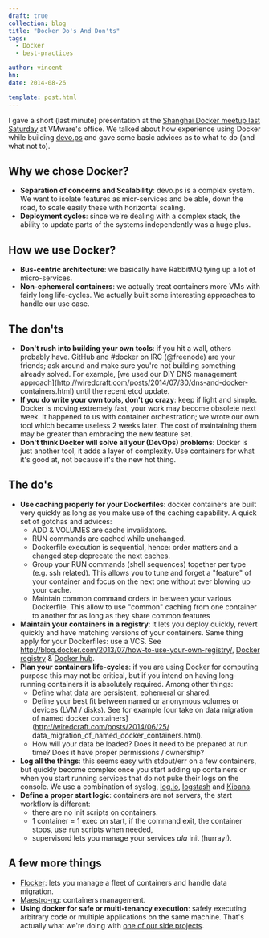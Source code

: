 ```yaml
---
draft: true
collection: blog
title: "Docker Do's And Don'ts"
tags:
  - Docker
  - best-practices

author: vincent
hn: 
date: 2014-08-26

template: post.html
---
```


<script async class='speakerdeck-embed' data-id='9b9300600cbe01326b873a4a8db3af3a' data-ratio='1.33333333333333' src='//speakerdeck.com/assets/embed.js'></script>

I gave a short (last minute) presentation at the [Shanghai Docker meetup last Saturday](http://www.meetup.com/Docker-Shanghai/events/197476672/) at VMware's office. We talked about how experience using Docker while building [devo.ps](http://devo.ps) and gave some basic advices as to what to do (and what not to).

## Why we chose Docker?

- **Separation of concerns and Scalability**: devo.ps is a complex system. We want to isolate features as micr-services and be able, down the road, to scale easily these with horizontal scaling.
- **Deployment cycles**: since we're dealing with a complex stack, the ability to update parts of the systems independently was a huge plus.

## How we use Docker?

- **Bus-centric architecture**: we basically have RabbitMQ tying up a lot of micro-services.
- **Non-ephemeral containers**: we actually treat containers more VMs with fairly long life-cycles. We actually built some interesting approaches to handle our use case.

## The don'ts

- **Don't rush into building your own tools**: if you hit a wall, others probably have. GitHub and #docker on IRC (@freenode) are your friends; ask around and make sure you're not building something already solved. For example, [we used our DIY DNS management approach](http://wiredcraft.com/posts/2014/07/30/dns-and-docker- containers.html) until the recent etcd update.
- **If you do write your own tools, don't go crazy**: keep if light and simple. Docker is moving extremely fast, your work may become obsolete next week. It happened to us with container orchestration; we wrote our own tool which became useless 2 weeks later. The cost of maintaining them may be greater than embracing the new feature set.
- **Don't think Docker will solve all your (DevOps) problems**: Docker is just another tool, it adds a layer of complexity. Use containers for what it's good at, not because it's the new hot thing.

## The do's

- **Use caching properly for your Dockerfiles**: docker containers are built very quickly as long as you make use of the caching capability. A quick set of gotchas and advices:
    - ADD & VOLUMES are cache invalidators. 
    - RUN commands are cached while unchanged. 
    - Dockerfile execution is sequential, hence: order matters and a changed step deprecate the next caches. 
    - Group your RUN commands (shell sequences) together per type (e.g. ssh related). This allows you to tune and forget a "feature" of your container and focus on the next one without ever blowing up your cache.
    - Maintain common command orders in between your various Dockerfile. This allow to use "common" caching from one container to another for as long as they share common features
- **Maintain your containers in a registry**: it lets you deploy quickly, revert quickly and have matching versions of your containers. Same thing apply for your Dockerfiles: use a VCS. See  http://blog.docker.com/2013/07/how-to-use-your-own-registry/,
[Docker registry](https://github.com/docker/docker-registry) & [Docker hub](https://hub.docker.com/).
- **Plan your containers life-cycles**: if you are using Docker for computing purpose this may not be critical, but if you intend on having long-running containers it is absolutely required. Among other things:
    - Define what data are persistent, ephemeral or shared.
    - Define your best fit between named or anonymous volumes or devices (LVM / disks). See for example [our take on data migration of named docker containers](http://wiredcraft.com/posts/2014/06/25/ data_migration_of_named_docker_containers.html).
    - How will your data be loaded? Does it need to be prepared at run time? Does it have proper permissions / ownership?
- **Log all the things**: this seems easy with stdout/err on a few containers, but quickly become complex once you start adding up containers or when you start running services that do not puke their logs on the console. We use a combination of syslog, [log.io](logio.org), [logstash](http://logstash.net/) and [Kibana](https://rashidkpc.github.io/Kibana/).
- **Define a proper start logic**: containers are not servers, the start workflow is different:
    - there are no init scripts on containers.
    - 1 container = 1 exec on start, if the command exit, the container stops, use `run` scripts when needed,
    - supervisord lets you manage your services *ala* init (hurray!).

## A few more things

- [Flocker](https://github.com/ClusterHQ/flocker): lets you manage a fleet of containers and handle data migration.
- [Maestro-ng](https://github.com/signalfuse/maestro-ng): containers management.
- **Using docker for safe or multi-tenancy execution**: safely executing arbitrary code or multiple applications on the same machine. That's actually what we're doing with [one of our side projects](http://chato.ps).
